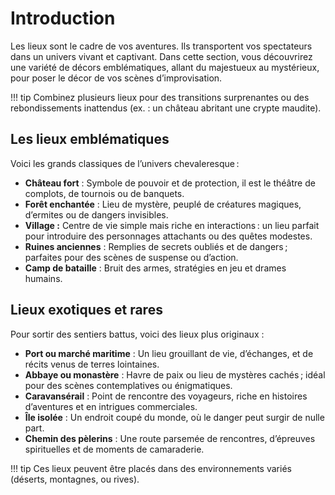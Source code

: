 # Introduction

Les lieux sont le cadre de vos aventures. Ils transportent vos spectateurs dans un univers vivant et captivant. Dans cette section, vous découvrirez une variété de décors emblématiques, allant du majestueux au mystérieux, pour poser le décor de vos scènes d’improvisation.

!!! tip
    Combinez plusieurs lieux pour des transitions surprenantes ou des rebondissements inattendus (ex. : un château abritant une crypte maudite).

## Les lieux emblématiques

Voici les grands classiques de l’univers chevaleresque :

- **Château fort** : Symbole de pouvoir et de protection, il est le théâtre de complots, de tournois ou de banquets.
- **Forêt enchantée** : Lieu de mystère, peuplé de créatures magiques, d’ermites ou de dangers invisibles.
- **Village :** Centre de vie simple mais riche en interactions : un lieu parfait pour introduire des personnages attachants ou des quêtes modestes.
- **Ruines anciennes** : Remplies de secrets oubliés et de dangers ; parfaites pour des scènes de suspense ou d’action.
- **Camp de bataille** : Bruit des armes, stratégies en jeu et drames humains.

## Lieux exotiques et rares

Pour sortir des sentiers battus, voici des lieux plus originaux :

- **Port ou marché maritime** : Un lieu grouillant de vie, d’échanges, et de récits venus de terres lointaines.
- **Abbaye ou monastère** : Havre de paix ou lieu de mystères cachés ; idéal pour des scènes contemplatives ou énigmatiques.
- **Caravansérail** : Point de rencontre des voyageurs, riche en histoires d’aventures et en intrigues commerciales.
- **Île isolée** : Un endroit coupé du monde, où le danger peut surgir de nulle part.
- **Chemin des pèlerins** : Une route parsemée de rencontres, d’épreuves spirituelles et de moments de camaraderie.

!!! tip
    Ces lieux peuvent être placés dans des environnements variés (déserts, montagnes, ou rives).
